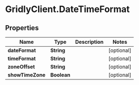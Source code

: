 # GridlyClient.DateTimeFormat

## Properties

Name | Type | Description | Notes
------------ | ------------- | ------------- | -------------
**dateFormat** | **String** |  | [optional] 
**timeFormat** | **String** |  | [optional] 
**zoneOffset** | **String** |  | [optional] 
**showTimeZone** | **Boolean** |  | [optional] 


